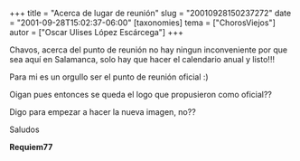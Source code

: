 +++
title = "Acerca de lugar de reunión"
slug = "20010928150237272"
date = "2001-09-28T15:02:37-06:00"
[taxonomies]
tema = ["ChorosViejos"]
autor = ["Oscar Ulises López Escárcega"]
+++

Chavos, acerca del punto de reunión no hay ningun inconveniente por que
sea aquí en Salamanca, solo hay que hacer el calendario anual y listo!!!

Para mi es un orgullo ser el punto de reunión oficial :)

Oigan pues entonces se queda el logo que propusieron como oficial??

Digo para empezar a hacer la nueva imagen, no??

Saludos

**Requiem77**
